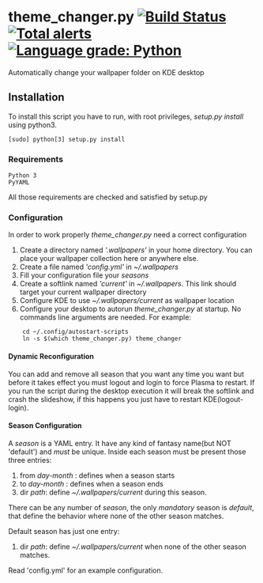 # theme_changer.py [![Build Status](https://travis-ci.com/FilippoRanza/theme_changer.svg?branch=master)](https://travis-ci.com/FilippoRanza/theme_changer) [![Total alerts](https://img.shields.io/lgtm/alerts/g/FilippoRanza/theme_changer.svg?logo=lgtm&logoWidth=18)](https://lgtm.com/projects/g/FilippoRanza/theme_changer/alerts/) [![Language grade: Python](https://img.shields.io/lgtm/grade/python/g/FilippoRanza/theme_changer.svg?logo=lgtm&logoWidth=18)](https://lgtm.com/projects/g/FilippoRanza/theme_changer/context:python)
Automatically change your wallpaper folder on KDE desktop 

## Installation
To install this script you have to run, with root privileges, 
*setup.py install* using python3.
```commandline
[sudo] python[3] setup.py install
```

### Requirements
    Python 3
    PyYAML 

All those requirements are checked and satisfied  by setup.py

### Configuration
In order to work properly *theme_changer.py* need a correct configuration
1. Create a directory named *'.wallpapers'* in your home directory. 
You can place your wallpaper collection here or anywhere else.
2. Create a file named *'config.yml'*  in *~/.wallpapers*
3. Fill your configuration file your *seasons*
4. Create a softlink named *'current'* in *~/.wallpapers*. This link should target 
your current wallpaper directory
5. Configure KDE to use *~/.wallpapers/current* as wallpaper location
6. Configure your desktop to autorun *theme_changer.py* at startup. No commands line arguments 
are needed. For example:
```commandline
    cd ~/.config/autostart-scripts 
    ln -s $(which theme_changer.py) theme_changer 
``` 

#### Dynamic Reconfiguration
You can add and remove all season that you want any time you want but before it takes effect you must
logout and login to force Plasma to restart. If you run the script during the desktop execution it
will break the softlink and crash the slideshow, if this happens you just have to restart KDE(logout-login).

#### Season Configuration
A *season* is a YAML entry. It have any kind of fantasy name(but NOT 'default')
 and *must* be unique. Inside each season must be present those three entries:
 1. from *day-month* : defines when a season starts
 2. to  *day-month* : defines when a season ends
 3. dir *path*: define *~/.wallpapers/current* during this season.

There can be any number of *season*, the only *mandatory* season is *default*, that define the behavior
where none of the other season matches.

Default season has just one entry:
1. dir *path*: define *~/.wallpapers/current* when none of the other season matches.

Read 'config.yml' for an example configuration.
